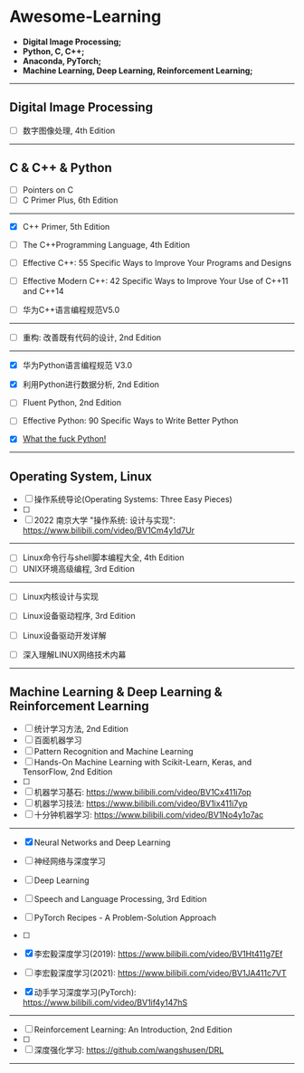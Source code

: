 

# Awesome-Learning



 - **Digital Image Processing;**
 - **Python, C, C++;**
 - **Anaconda, PyTorch;**
 - **Machine Learning, Deep Learning, Reinforcement Learning;**




------



## Digital Image Processing



- [ ] 数字图像处理, 4th Edition



------



## C & C++ & Python



- [ ] Pointers on C
- [ ] C Primer Plus, 6th Edition

------

- [x] C++ Primer, 5th Edition

- [ ] The C++Programming Language, 4th Edition
- [ ] Effective C++: 55 Specific Ways to Improve Your Programs and Designs
- [ ] Effective Modern C++: 42 Specific Ways to Improve Your Use of C++11 and C++14
- [ ] 华为C++语言编程规范V5.0

------

- [ ] 重构: 改善既有代码的设计,  2nd Edition

------

- [x] 华为Python语言编程规范 V3.0

- [x] 利用Python进行数据分析, 2nd Edition
- [ ] Fluent Python, 2nd Edition
- [ ] Effective Python: 90 Specific Ways to Write Better Python
- [x] [What the fuck Python! ](https://github.com/robertparley/wtfpython-cn)



------



## Operating System, Linux



- [ ] 操作系统导论(Operating Systems: Three Easy Pieces)
- [ ] 
- [ ] 2022 南京大学 "操作系统: 设计与实现": https://www.bilibili.com/video/BV1Cm4y1d7Ur

------

- [ ] Linux命令行与shell脚本编程大全, 4th Edition
- [ ] UNIX环境高级编程, 3rd Edition

------

- [ ] Linux内核设计与实现

- [ ] Linux设备驱动程序, 3rd Edition
- [ ] Linux设备驱动开发详解
- [ ] 深入理解LINUX网络技术内幕



------



## Machine Learning & Deep Learning & Reinforcement Learning



- [ ] 统计学习方法, 2nd Edition
- [ ] 百面机器学习
- [ ] Pattern Recognition and Machine Learning
- [ ] Hands-On Machine Learning with Scikit-Learn, Keras, and TensorFlow, 2nd Edition
- [ ] 
- [ ] 机器学习基石: https://www.bilibili.com/video/BV1Cx411i7op
- [ ] 机器学习技法: https://www.bilibili.com/video/BV1ix411i7yp
- [ ] 十分钟机器学习:  https://www.bilibili.com/video/BV1No4y1o7ac

------

- [x] Neural Networks and Deep Learning

- [ ] 神经网络与深度学习
- [ ] Deep Learning
- [ ] Speech and Language Processing, 3rd Edition
- [ ] PyTorch Recipes - A Problem-Solution Approach
- [ ] 
- [x] 李宏毅深度学习(2019):  https://www.bilibili.com/video/BV1Ht411g7Ef
- [ ] 李宏毅深度学习(2021): https://www.bilibili.com/video/BV1JA411c7VT
- [x] 动手学习深度学习(PyTorch): https://www.bilibili.com/video/BV1if4y147hS 

------

- [ ] Reinforcement Learning: An Introduction, 2nd Edition
- [ ] 
- [ ] 深度强化学习: https://github.com/wangshusen/DRL

------

